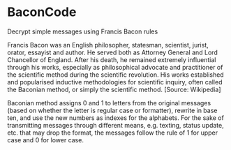 # BaconCode
Decrypt simple messages using Francis Bacon rules

Francis Bacon was an English philosopher, statesman, scientist, jurist, orator, essayist and author. He served both as Attorney General and Lord Chancellor of England. After his death, he remained extremely influential through his works, especially as philosophical advocate and practitioner of the scientific method during the scientific revolution. His works established and popularised inductive methodologies for scientific inquiry, often called the Baconian method, or simply the scientific method. [Source: Wikipedia]

Baconian method assigns 0 and 1 to letters from the original messages (based on whether the letter is regular case or formatter), rewrite in base ten, and use the new numbers as indexes for the alphabets. For the sake of transmitting messages through different means, e.g. texting, status update, etc. that may drop the format, the messages follow the rule of 1 for upper case and 0 for lower case.
